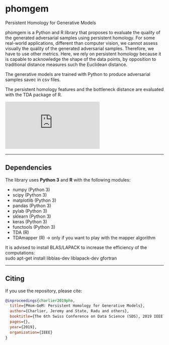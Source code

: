 # phomgem
Persistent Homology for Generative Models

phomgem is a Python and R library that proposes to evaluate the quality of the generated adversarial samples using persistent homology. For some real-world applications, different than computer vision, we cannot assess visually the quality of the generated adversarial samples. Therefore, we have to use other metrics. Here, we rely on persistent homology because it is capable to acknowledge the shape of the data points, by opposition to traditional distance measures such the Euclidean distance.

The generative models are trained with Python to produce adversarial samples savec in csv files.

The persistent homology features and the bottleneck distance are evaluated with the TDA package of R. 

![alt text](https://github.com/dagrate/phomgem/blob/master/images/barcodes_originSamples.pdf "Logo Title Text 1")

----------------------------

## Dependencies

The library uses **Python 3** and **R** with the following modules:
- numpy (Python 3)
- scipy (Python 3)
- matplotlib (Python 3)
- pandas (Python 3)
- pylab (Python 3)
- sklearn (Python 3)
- keras (Python 3)
- functools (Python 3)
- TDA (R)
- TDAmapper (R) -> only if you want to play with the mapper algorithm

It is advised to install BLAS/LAPACK to increase the efficiency of the computations:  
sudo apt-get install libblas-dev liblapack-dev gfortran

----------------------------

## Citing

If you use the repository, please cite:

```bibtex
@inproceedings{charlier2019pho,
  title={PHom-GeM: Persistent Homology for Generative Models},
  author={Charlier, Jeremy and State, Radu and others},
  booktitle={The 6th Swiss Conference on Data Science (SDS), 2019 IEEE International Conference},
  pages={},
  year={2019},
  organization={IEEE}
}
```
